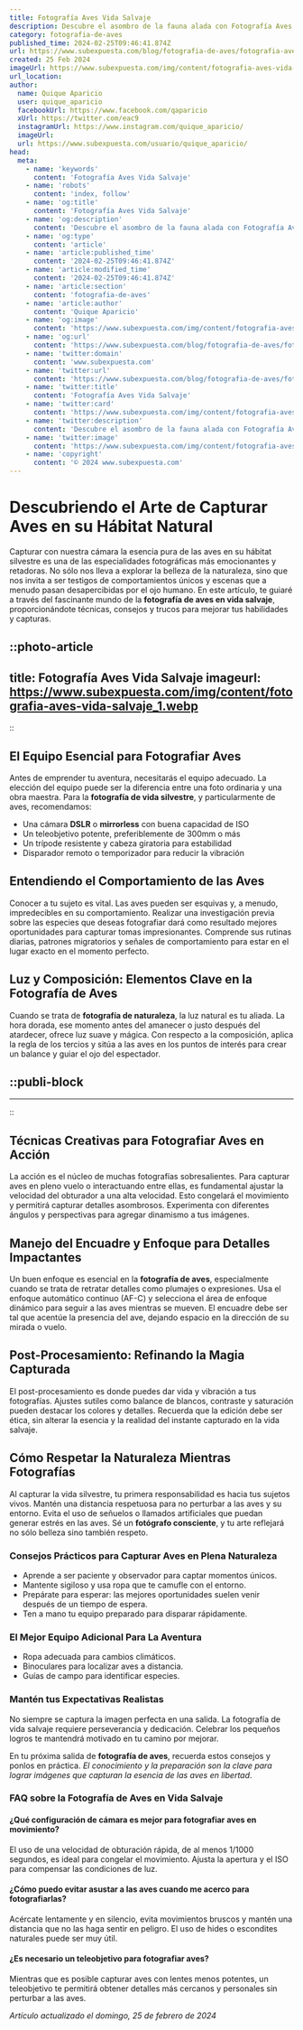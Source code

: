 ```yaml
---
title: Fotografía Aves Vida Salvaje
description: Descubre el asombro de la fauna alada con Fotografía Aves Vida Salvaje. Consejos, técnicas y galerías para apasionados de la naturaleza.
category: fotografia-de-aves
published_time: 2024-02-25T09:46:41.874Z
url: https://www.subexpuesta.com/blog/fotografia-de-aves/fotografia-aves-vida-salvaje
created: 25 Feb 2024
imageUrl: https://www.subexpuesta.com/img/content/fotografia-aves-vida-salvaje_1.webp
url_location:
author:
  name: Quique Aparicio
  user: quique_aparicio
  facebookUrl: https://www.facebook.com/qaparicio
  xUrl: https://twitter.com/eac9
  instagramUrl: https://www.instagram.com/quique_aparicio/
  imageUrl: 
  url: https://www.subexpuesta.com/usuario/quique_aparicio/
head:
  meta:
    - name: 'keywords'
      content: 'Fotografía Aves Vida Salvaje'
    - name: 'robots'
      content: 'index, follow'
    - name: 'og:title'
      content: 'Fotografía Aves Vida Salvaje'
    - name: 'og:description'
      content: 'Descubre el asombro de la fauna alada con Fotografía Aves Vida Salvaje. Consejos, técnicas y galerías para apasionados de la naturaleza.'
    - name: 'og:type'
      content: 'article'
    - name: 'article:published_time'
      content: '2024-02-25T09:46:41.874Z'
    - name: 'article:modified_time'
      content: '2024-02-25T09:46:41.874Z'
    - name: 'article:section'
      content: 'fotografia-de-aves'
    - name: 'article:author'
      content: 'Quique Aparicio'
    - name: 'og:image'
      content: 'https://www.subexpuesta.com/img/content/fotografia-aves-vida-salvaje_1.webp'
    - name: 'og:url'
      content: 'https://www.subexpuesta.com/blog/fotografia-de-aves/fotografia-aves-vida-salvaje'
    - name: 'twitter:domain'
      content: 'www.subexpuesta.com'
    - name: 'twitter:url'
      content: 'https://www.subexpuesta.com/blog/fotografia-de-aves/fotografia-aves-vida-salvaje'
    - name: 'twitter:title'
      content: 'Fotografía Aves Vida Salvaje'
    - name: 'twitter:card'
      content: 'https://www.subexpuesta.com/img/content/fotografia-aves-vida-salvaje_1.webp'
    - name: 'twitter:description'
      content: 'Descubre el asombro de la fauna alada con Fotografía Aves Vida Salvaje. Consejos, técnicas y galerías para apasionados de la naturaleza.'
    - name: 'twitter:image'
      content: 'https://www.subexpuesta.com/img/content/fotografia-aves-vida-salvaje_1.webp'
    - name: 'copyright'
      content: '© 2024 www.subexpuesta.com'
---
```

# Descubriendo el Arte de Capturar Aves en su Hábitat Natural

Capturar con nuestra cámara la esencia pura de las aves en su hábitat silvestre es una de las especialidades fotográficas más emocionantes y retadoras. No sólo nos lleva a explorar la belleza de la naturaleza, sino que nos invita a ser testigos de comportamientos únicos y escenas que a menudo pasan desapercibidas por el ojo humano. En este artículo, te guiaré a través del fascinante mundo de la **fotografía de aves en vida salvaje**, proporcionándote técnicas, consejos y trucos para mejorar tus habilidades y capturas.


::photo-article
---
title: Fotografía Aves Vida Salvaje
imageurl: https://www.subexpuesta.com/img/content/fotografia-aves-vida-salvaje_1.webp
---
::


## El Equipo Esencial para Fotografiar Aves

Antes de emprender tu aventura, necesitarás el equipo adecuado. La elección del equipo puede ser la diferencia entre una foto ordinaria y una obra maestra. Para la **fotografía de vida silvestre**, y particularmente de aves, recomendamos:

- Una cámara **DSLR** o **mirrorless** con buena capacidad de ISO
- Un teleobjetivo potente, preferiblemente de 300mm o más
- Un trípode resistente y cabeza giratoria para estabilidad
- Disparador remoto o temporizador para reducir la vibración

## Entendiendo el Comportamiento de las Aves

Conocer a tu sujeto es vital. Las aves pueden ser esquivas y, a menudo, impredecibles en su comportamiento. Realizar una investigación previa sobre las especies que deseas fotografiar dará como resultado mejores oportunidades para capturar tomas impresionantes. Comprende sus rutinas diarias, patrones migratorios y señales de comportamiento para estar en el lugar exacto en el momento perfecto.

## Luz y Composición: Elementos Clave en la Fotografía de Aves

Cuando se trata de **fotografía de naturaleza**, la luz natural es tu aliada. La hora dorada, ese momento antes del amanecer o justo después del atardecer, ofrece luz suave y mágica. Con respecto a la composición, aplica la regla de los tercios y sitúa a las aves en los puntos de interés para crear un balance y guiar el ojo del espectador.


  ::publi-block
  ---
  ---
  ::
  
  
## Técnicas Creativas para Fotografiar Aves en Acción

La acción es el núcleo de muchas fotografías sobresalientes. Para capturar aves en pleno vuelo o interactuando entre ellas, es fundamental ajustar la velocidad del obturador a una alta velocidad. Esto congelará el movimiento y permitirá capturar detalles asombrosos. Experimenta con diferentes ángulos y perspectivas para agregar dinamismo a tus imágenes.

## Manejo del Encuadre y Enfoque para Detalles Impactantes

Un buen enfoque es esencial en la **fotografía de aves**, especialmente cuando se trata de retratar detalles como plumajes o expresiones. Usa el enfoque automático continuo (AF-C) y selecciona el área de enfoque dinámico para seguir a las aves mientras se mueven. El encuadre debe ser tal que acentúe la presencia del ave, dejando espacio en la dirección de su mirada o vuelo.

## Post-Procesamiento: Refinando la Magia Capturada

El post-procesamiento es donde puedes dar vida y vibración a tus fotografías. Ajustes sutiles como balance de blancos, contraste y saturación pueden destacar los colores y detalles. Recuerda que la edición debe ser ética, sin alterar la esencia y la realidad del instante capturado en la vida salvaje.

## Cómo Respetar la Naturaleza Mientras Fotografías

Al capturar la vida silvestre, tu primera responsabilidad es hacia tus sujetos vivos. Mantén una distancia respetuosa para no perturbar a las aves y su entorno. Evita el uso de señuelos o llamados artificiales que puedan generar estrés en las aves. Sé un **fotógrafo consciente**, y tu arte reflejará no sólo belleza sino también respeto.

### Consejos Prácticos para Capturar Aves en Plena Naturaleza

- Aprende a ser paciente y observador para captar momentos únicos.
- Mantente sigiloso y usa ropa que te camufle con el entorno.
- Prepárate para esperar: las mejores oportunidades suelen venir después de un tiempo de espera.
- Ten a mano tu equipo preparado para disparar rápidamente.

### El Mejor Equipo Adicional Para La Aventura

- Ropa adecuada para cambios climáticos.
- Binoculares para localizar aves a distancia.
- Guías de campo para identificar especies.

### Mantén tus Expectativas Realistas

No siempre se captura la imagen perfecta en una salida. La fotografía de vida salvaje requiere perseverancia y dedicación. Celebrar los pequeños logros te mantendrá motivado en tu camino por mejorar.

En tu próxima salida de **fotografía de aves**, recuerda estos consejos y ponlos en práctica. _El conocimiento y la preparación son la clave para lograr imágenes que capturan la esencia de las aves en libertad_.

### FAQ sobre la Fotografía de Aves en Vida Salvaje

#### ¿Qué configuración de cámara es mejor para fotografiar aves en movimiento?

El uso de una velocidad de obturación rápida, de al menos 1/1000 segundos, es ideal para congelar el movimiento. Ajusta la apertura y el ISO para compensar las condiciones de luz.

#### ¿Cómo puedo evitar asustar a las aves cuando me acerco para fotografiarlas?

Acércate lentamente y en silencio, evita movimientos bruscos y mantén una distancia que no las haga sentir en peligro. El uso de hides o escondites naturales puede ser muy útil.

#### ¿Es necesario un teleobjetivo para fotografiar aves?

Mientras que es posible capturar aves con lentes menos potentes, un teleobjetivo te permitirá obtener detalles más cercanos y personales sin perturbar a las aves.

_Artículo actualizado el domingo, 25 de febrero de 2024_